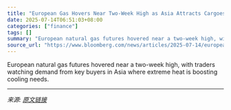 ```yaml
---
title: "European Gas Hovers Near Two-Week High as Asia Attracts Cargoes"
date: 2025-07-14T06:51:03+08:00
categories: ["finance"]
tags: []
summary: "European natural gas futures hovered near a two-week high, with traders watching demand from key buyers in Asia where extreme heat is boosting cooling needs."
source_url: "https://www.bloomberg.com/news/articles/2025-07-14/european-gas-hovers-near-two-week-high-as-asia-attracts-cargoes"
---
```


European natural gas futures hovered near a two-week high, with traders watching demand from key buyers in Asia where extreme heat is boosting cooling needs.

---

*来源: [原文链接](https://www.bloomberg.com/news/articles/2025-07-14/european-gas-hovers-near-two-week-high-as-asia-attracts-cargoes)*
